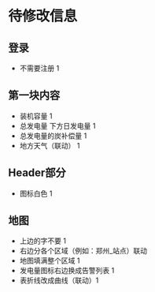 # 待修改信息

## 登录

* 不需要注册 1

## 第一块内容

* 装机容量 1
* 总发电量  下方日发电量 1
* 总发电量的炭补偿量 1
* 地方天气（联动） 1

## Header部分

* 图标白色 1

## 地图

* 上边的字不要 1
* 右边分各个区域（例如：郑州_站点）联动
* 地图填满整个区域 1
* 发电量图标右边换成告警列表 1
* 表折线改成曲线（联动）1
